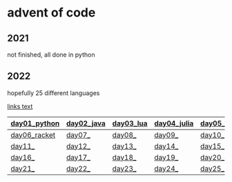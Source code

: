 # advent of code

## 2021

not finished, all done in python

## 2022

hopefully 25 different languages

<a href="#">links text</a>


| <a href="https://github.com/43-50ph14/advent_of_code/blob/master/2022/day01/a01.py">day01_python</a> | <a href="https://github.com/43-50ph14/advent_of_code/blob/master/2022/day02/a01.java">day02_java</a> | <a href="https://github.com/43-50ph14/advent_of_code/blob/master/2022/day03/a01.lua">day03_lua</a> | <a href="https://github.com/43-50ph14/advent_of_code/blob/master/2022/day04/a01.jl">day04_julia</a> | <a href="https://github.com/43-50ph14/advent_of_code/blob/master/2022/day05/a01.php">day05_php</a> |
| ---   | --- | --- | --- | --- |
| <a href="https://github.com/43-50ph14/advent_of_code/blob/master/2022/day06/a01">day06_racket</a> | <a href="">day07_</a> | <a href="">day08_</a> | <a href="">day09_</a> | <a href="">day10_</a> |
| <a href="">day11_</a> | <a href="">day12_</a> | <a href="">day13_</a> | <a href="">day14_</a> | <a href="">day15_</a> |
| <a href="">day16_</a> | <a href="">day17_</a> | <a href="">day18_</a> | <a href="">day19_</a> | <a href="">day20_</a> |
| <a href="">day21_</a> | <a href="">day22_</a> | <a href="">day23_</a> | <a href="">day24_</a> | <a href="">day25_</a> |
